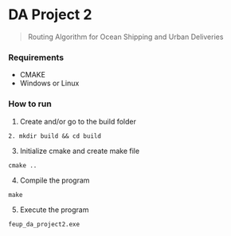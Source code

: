 # DA Project 2
> Routing Algorithm for Ocean Shipping and Urban Deliveries

### Requirements
- CMAKE
- Windows or Linux

### How to run
1. Create and/or go to the build folder 
```
2. mkdir build && cd build
```
3. Initialize cmake and create make file
```
cmake ..
```
4. Compile the program
```
make
```
5. Execute the program
```
feup_da_project2.exe
```
